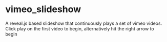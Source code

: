 # vimeo_slideshow
A reveal.js based slideshow that continuously plays a set of vimeo videos. Click play on the first video to begin, alternatively hit the right arrow to begin
